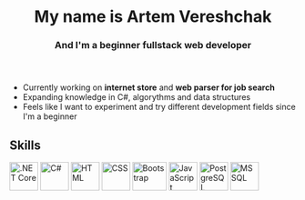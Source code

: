 <!DOCTYPE html>
<html>
<head>
	<link rel="stylesheet" type="text/css" href="styles.css">
</head>
<body>
	<header>
		<h1 align="center">My name is Artem Vereshchak</h1>
		<h3 align="center">And I'm a beginner fullstack web developer</h3>
	</header>
	<main>
<div class="markdown_handler">
	
- Currently working on **internet store** and **web parser for job search**
- Expanding knowledge in C#, algorythms and data structures
- Feels like I want to experiment and try different development fields since I'm a beginner
	
</div>
		<section>
			<h2>Skills</h2>
			<p align="left" class="skills_image_handler">
				<img src="https://upload.wikimedia.org/wikipedia/commons/e/ee/.NET_Core_Logo.svg" alt=".NET Core" width="50" height="50">
				<img src="https://cdn.worldvectorlogo.com/logos/c--4.svg" alt="C#" width="50" height="50">
				<img src="https://upload.wikimedia.org/wikipedia/commons/thumb/6/61/HTML5_logo_and_wordmark.svg/1024px-HTML5_logo_and_wordmark.svg.png" 
				alt="HTML" width="50" height="50">
				<img src="https://upload.wikimedia.org/wikipedia/commons/d/d5/CSS3_logo_and_wordmark.svg" alt="CSS" width="50" height="50">
				<img src="https://getbootstrap.com/docs/5.0/assets/brand/bootstrap-logo.svg" alt="Bootstrap" width="60" height="50">
				<img src="https://upload.wikimedia.org/wikipedia/commons/6/6a/JavaScript-logo.png" alt="JavaScript" width="50" height="50">
				<img src="https://wiki.postgresql.org/images/9/9a/PostgreSQL_logo.3colors.540x557.png" alt="PostgreSQL" width="50" height="50">
				<img src="https://seeklogo.com/images/M/microsoft-sql-server-logo-96AF49E2B3-seeklogo.com.png" alt="MSSQL" width="50" height="50">
			</p>
		</section>
	</main>
</body>
</html>

